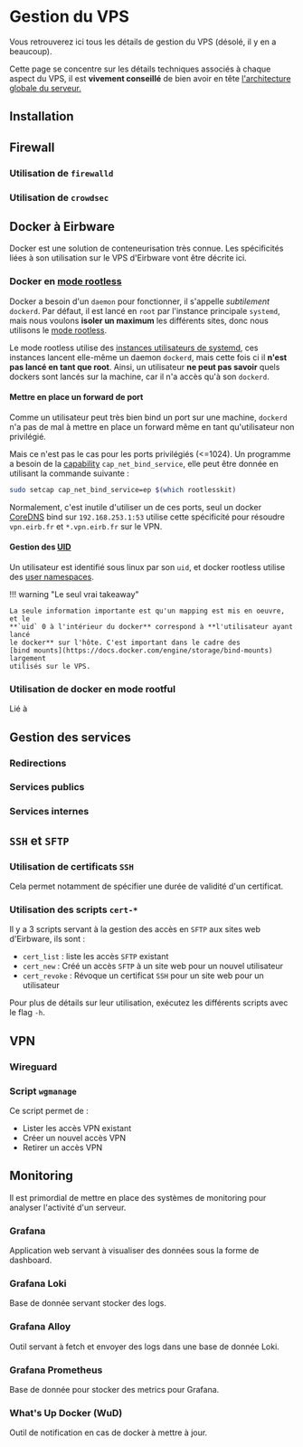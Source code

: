# Gestion du VPS

Vous retrouverez ici tous les détails de gestion du VPS (désolé, il y en a
beaucoup).

Cette page se concentre sur les détails techniques associés à chaque aspect du
VPS, il est **vivement conseillé** de bien avoir en tête
[l'architecture globale du serveur.](architecture.md)

## Installation



## Firewall

### Utilisation de `firewalld`

### Utilisation de `crowdsec`

## Docker à Eirbware

Docker est une solution de conteneurisation très connue. Les spécificités liées
à son utilisation sur le VPS d'Eirbware vont être décrite ici.

### Docker en [mode rootless](https://docs.docker.com/engine/security/rootless)

Docker a besoin d'un `daemon` pour fonctionner, il s'appelle _subtilement_
`dockerd`. Par défaut, il est lancé en `root` par l'instance principale
`systemd`, mais nous voulons **isoler un maximum** les différents sites, donc
nous utilisons le [mode rootless](https://docs.docker.com/engine/security/rootless).

Le mode rootless utilise des [instances utilisateurs de systemd](https://wiki.archlinux.org/title/Systemd/User),
ces instances lancent elle-même un daemon `dockerd`, mais cette fois ci il
**n'est pas lancé en tant que root**. Ainsi, un utilisateur **ne peut pas
savoir** quels dockers sont lancés sur la machine, car il n'a accès
qu'à son `dockerd`.

#### Mettre en place un forward de port

Comme un utilisateur peut très bien bind un port sur une machine, `dockerd` n'a
pas de mal à mettre en place un forward même en tant qu'utilisateur non
privilégié.

Mais ce n'est pas le cas pour les ports privilégiés (<=1024). Un programme a
besoin de la [capability](https://wiki.archlinux.org/title/Capabilities)
`cap_net_bind_service`, elle peut être donnée en utilisant la commande suivante :

```sh
sudo setcap cap_net_bind_service=ep $(which rootlesskit)
```

Normalement, c'est inutile d'utiliser un de ces ports, seul un docker
[CoreDNS](https://coredns.io/) bind sur `192.168.253.1:53` utilise cette
spécificité pour résoudre `vpn.eirb.fr` et `*.vpn.eirb.fr` sur le VPN.

#### Gestion des [UID](https://wiki.archlinux.org/title/Users_and_groups)

Un utilisateur est identifié sous linux par son `uid`, et docker rootless
utilise des [user namespaces](https://docs.docker.com/engine/security/userns-remap/).

!!! warning "Le seul vrai takeaway"

    La seule information importante est qu'un mapping est mis en oeuvre, et le
    **`uid` 0 à l'intérieur du docker** correspond à **l'utilisateur ayant lancé
    le docker** sur l'hôte. C'est important dans le cadre des
    [bind mounts](https://docs.docker.com/engine/storage/bind-mounts) largement
    utilisés sur le VPS.


### Utilisation de docker en mode rootful

Lié à


## Gestion des services

### Redirections


### Services publics

### Services internes

## `SSH` et `SFTP`

### Utilisation de certificats `SSH`

Cela permet notamment de spécifier une durée de validité d'un certificat.

### Utilisation des scripts `cert-*`

Il y a 3 scripts servant à la gestion des accès en `SFTP` aux sites web
d'Eirbware, ils sont :

* `cert_list` : liste les accès `SFTP` existant
* `cert_new` : Créé un accès `SFTP` à un site web pour un nouvel utilisateur
* `cert_revoke` : Révoque un certificat `SSH` pour un site web pour un utilisateur

Pour plus de détails sur leur utilisation, exécutez les différents scripts avec
le flag `-h`.

## VPN

### Wireguard

### Script `wgmanage`

Ce script permet de :

* Lister les accès VPN existant
* Créer un nouvel accès VPN
* Retirer un accès VPN

## Monitoring

Il est primordial de mettre en place des systèmes de monitoring pour analyser
l'activité d'un serveur.

### Grafana

Application web servant à visualiser des données sous la forme de dashboard.

### Grafana Loki

Base de donnée servant stocker des logs.

### Grafana Alloy

Outil servant à fetch et envoyer des logs dans une base de donnée Loki.

### Grafana Prometheus

Base de donnée pour stocker des metrics pour Grafana.

### What's Up Docker (WuD)

Outil de notification en cas de docker à mettre à jour.

